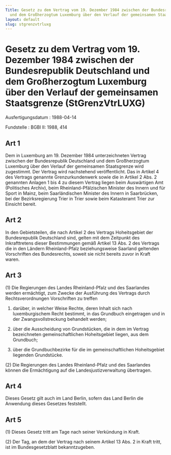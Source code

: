 ```yaml
---
Title: Gesetz zu dem Vertrag vom 19. Dezember 1984 zwischen der Bundesrepublik Deutschland
  und dem Großherzogtum Luxemburg über den Verlauf der gemeinsamen Staatsgrenze
layout: default
slug: stgrenzvtrluxg
---
```


# Gesetz zu dem Vertrag vom 19. Dezember 1984 zwischen der Bundesrepublik Deutschland und dem Großherzogtum Luxemburg über den Verlauf der gemeinsamen Staatsgrenze (StGrenzVtrLUXG)

Ausfertigungsdatum
:   1988-04-14

Fundstelle
:   BGBl II: 1988, 414



## Art 1

Dem in Luxemburg am 19. Dezember 1984 unterzeichneten Vertrag zwischen
der Bundesrepublik Deutschland und dem Großherzogtum Luxemburg über
den Verlauf der gemeinsamen Staatsgrenze wird zugestimmt. Der Vertrag
wird nachstehend veröffentlicht. Das in Artikel 4 des Vertrags
genannte Grenzurkundenwerk sowie die in Artikel 2 Abs. 2 genannten
Anlagen 1 bis 4 zu diesem Vertrag liegen beim Auswärtigen Amt
(Politisches Archiv), beim Rheinland-Pfälzischen Minister des Innern
und für Sport in Mainz, beim Saarländischen Minister des Innern in
Saarbrücken, bei der Bezirksregierung Trier in Trier sowie beim
Katasteramt Trier zur Einsicht bereit.


## Art 2

In den Gebietsteilen, die nach Artikel 2 des Vertrags Hoheitsgebiet
der Bundesrepublik Deutschland sind, gelten mit dem Zeitpunkt des
Inkrafttretens dieser Bestimmungen gemäß Artikel 13 Abs. 2 des
Vertrags die in den Ländern Rheinland-Pfalz beziehungsweise Saarland
geltenden Vorschriften des Bundesrechts, soweit sie nicht bereits
zuvor in Kraft waren.


## Art 3

(1) Die Regierungen des Landes Rheinland-Pfalz und des Saarlandes
werden ermächtigt, zum Zwecke der Ausführung des Vertrags durch
Rechtsverordnungen Vorschriften zu treffen

1.  darüber, in welcher Weise Rechte, deren Inhalt sich nach
    luxemburgischem Recht bestimmt, in das Grundbuch eingetragen und in
    der Zwangsvollstreckung behandelt werden;


2.  über die Ausscheidung von Grundstücken, die in dem im Vertrag
    bezeichneten gemeinschaftlichen Hoheitsgebiet liegen, aus dem
    Grundbuch;


3.  über die Grundbuchbezirke für die im gemeinschaftlichen Hoheitsgebiet
    liegenden Grundstücke.




(2) Die Regierungen des Landes Rheinland-Pfalz und des Saarlandes
können die Ermächtigung auf die Landesjustizverwaltung übertragen.


## Art 4

Dieses Gesetz gilt auch im Land Berlin, sofern das Land Berlin die
Anwendung dieses Gesetzes feststellt.


## Art 5

(1) Dieses Gesetz tritt am Tage nach seiner Verkündung in Kraft.

(2) Der Tag, an dem der Vertrag nach seinem Artikel 13 Abs. 2 in Kraft
tritt, ist im Bundesgesetzblatt bekanntzugeben.

